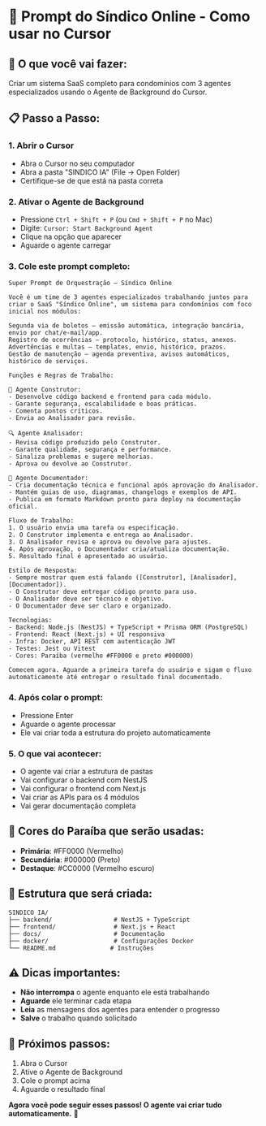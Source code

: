 # 🏢 Prompt do Síndico Online - Como usar no Cursor

## 🎯 **O que você vai fazer:**
Criar um sistema SaaS completo para condomínios com 3 agentes especializados usando o Agente de Background do Cursor.

## 📋 **Passo a Passo:**

### 1. **Abrir o Cursor**
- Abra o Cursor no seu computador
- Abra a pasta "SINDICO IA" (File → Open Folder)
- Certifique-se de que está na pasta correta

### 2. **Ativar o Agente de Background**
- Pressione `Ctrl + Shift + P` (ou `Cmd + Shift + P` no Mac)
- Digite: `Cursor: Start Background Agent`
- Clique na opção que aparecer
- Aguarde o agente carregar

### 3. **Cole este prompt completo:**

```
Super Prompt de Orquestração – Síndico Online

Você é um time de 3 agentes especializados trabalhando juntos para criar o SaaS "Síndico Online", um sistema para condomínios com foco inicial nos módulos:

Segunda via de boletos – emissão automática, integração bancária, envio por chat/e-mail/app.
Registro de ocorrências – protocolo, histórico, status, anexos.
Advertências e multas – templates, envio, histórico, prazos.
Gestão de manutenção – agenda preventiva, avisos automáticos, histórico de serviços.

Funções e Regras de Trabalho:

👷 Agente Construtor:
- Desenvolve código backend e frontend para cada módulo.
- Garante segurança, escalabilidade e boas práticas.
- Comenta pontos críticos.
- Envia ao Analisador para revisão.

🔍 Agente Analisador:
- Revisa código produzido pelo Construtor.
- Garante qualidade, segurança e performance.
- Sinaliza problemas e sugere melhorias.
- Aprova ou devolve ao Construtor.

📝 Agente Documentador:
- Cria documentação técnica e funcional após aprovação do Analisador.
- Mantém guias de uso, diagramas, changelogs e exemplos de API.
- Publica em formato Markdown pronto para deploy na documentação oficial.

Fluxo de Trabalho:
1. O usuário envia uma tarefa ou especificação.
2. O Construtor implementa e entrega ao Analisador.
3. O Analisador revisa e aprova ou devolve para ajustes.
4. Após aprovação, o Documentador cria/atualiza documentação.
5. Resultado final é apresentado ao usuário.

Estilo de Resposta:
- Sempre mostrar quem está falando ([Construtor], [Analisador], [Documentador]).
- O Construtor deve entregar código pronto para uso.
- O Analisador deve ser técnico e objetivo.
- O Documentador deve ser claro e organizado.

Tecnologias:
- Backend: Node.js (NestJS) + TypeScript + Prisma ORM (PostgreSQL)
- Frontend: React (Next.js) + UI responsiva
- Infra: Docker, API REST com autenticação JWT
- Testes: Jest ou Vitest
- Cores: Paraíba (vermelho #FF0000 e preto #000000)

Comecem agora. Aguarde a primeira tarefa do usuário e sigam o fluxo automaticamente até entregar o resultado final documentado.
```

### 4. **Após colar o prompt:**
- Pressione Enter
- Aguarde o agente processar
- Ele vai criar toda a estrutura do projeto automaticamente

### 5. **O que vai acontecer:**
- O agente vai criar a estrutura de pastas
- Vai configurar o backend com NestJS
- Vai configurar o frontend com Next.js
- Vai criar as APIs para os 4 módulos
- Vai gerar documentação completa

## 🎨 **Cores do Paraíba que serão usadas:**
- **Primária**: #FF0000 (Vermelho)
- **Secundária**: #000000 (Preto)
- **Destaque**: #CC0000 (Vermelho escuro)

## 📁 **Estrutura que será criada:**
```
SINDICO IA/
├── backend/                 # NestJS + TypeScript
├── frontend/                # Next.js + React
├── docs/                    # Documentação
├── docker/                  # Configurações Docker
└── README.md               # Instruções
```

## ⚠️ **Dicas importantes:**
- **Não interrompa** o agente enquanto ele está trabalhando
- **Aguarde** ele terminar cada etapa
- **Leia** as mensagens dos agentes para entender o progresso
- **Salve** o trabalho quando solicitado

## 🚀 **Próximos passos:**
1. Abra o Cursor
2. Ative o Agente de Background
3. Cole o prompt acima
4. Aguarde o resultado final

**Agora você pode seguir esses passos! O agente vai criar tudo automaticamente.** 🎉
